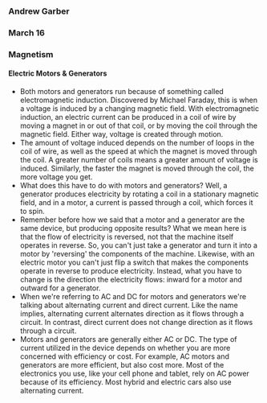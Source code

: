 ### Andrew Garber
### March 16
### Magnetism

#### Electric Motors & Generators
 - Both motors and generators run because of something called electromagnetic induction. Discovered by Michael Faraday, this is when a voltage is induced by a changing magnetic field. With electromagnetic induction, an electric current can be produced in a coil of wire by moving a magnet in or out of that coil, or by moving the coil through the magnetic field. Either way, voltage is created through motion.
 - The amount of voltage induced depends on the number of loops in the coil of wire, as well as the speed at which the magnet is moved through the coil. A greater number of coils means a greater amount of voltage is induced. Similarly, the faster the magnet is moved through the coil, the more voltage you get.
 - What does this have to do with motors and generators? Well, a generator produces electricity by rotating a coil in a stationary magnetic field, and in a motor, a current is passed through a coil, which forces it to spin. 
 - Remember before how we said that a motor and a generator are the same device, but producing opposite results? What we mean here is that the flow of electricity is reversed, not that the machine itself operates in reverse. So, you can't just take a generator and turn it into a motor by 'reversing' the components of the machine. Likewise, with an electric motor you can't just flip a switch that makes the components operate in reverse to produce electricity. Instead, what you have to change is the direction the electricity flows: inward for a motor and outward for a generator.
 - When we're referring to AC and DC for motors and generators we're talking about alternating current and direct current. Like the name implies, alternating current alternates direction as it flows through a circuit. In contrast, direct current does not change direction as it flows through a circuit.
 - Motors and generators are generally either AC or DC. The type of current utilized in the device depends on whether you are more concerned with efficiency or cost. For example, AC motors and generators are more efficient, but also cost more. Most of the electronics you use, like your cell phone and tablet, rely on AC power because of its efficiency. Most hybrid and electric cars also use alternating current.

